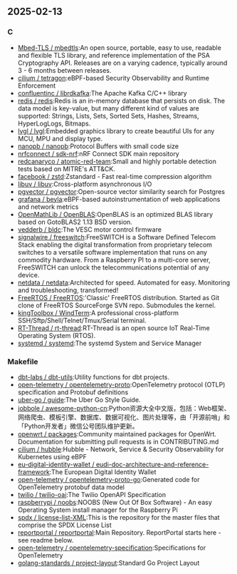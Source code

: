 ## 2025-02-13

### C

* [Mbed-TLS / mbedtls](https://github.com/Mbed-TLS/mbedtls):An open source, portable, easy to use, readable and flexible TLS library, and reference implementation of the PSA Cryptography API. Releases are on a varying cadence, typically around 3 - 6 months between releases.
* [cilium / tetragon](https://github.com/cilium/tetragon):eBPF-based Security Observability and Runtime Enforcement
* [confluentinc / librdkafka](https://github.com/confluentinc/librdkafka):The Apache Kafka C/C++ library
* [redis / redis](https://github.com/redis/redis):Redis is an in-memory database that persists on disk. The data model is key-value, but many different kind of values are supported: Strings, Lists, Sets, Sorted Sets, Hashes, Streams, HyperLogLogs, Bitmaps.
* [lvgl / lvgl](https://github.com/lvgl/lvgl):Embedded graphics library to create beautiful UIs for any MCU, MPU and display type.
* [nanopb / nanopb](https://github.com/nanopb/nanopb):Protocol Buffers with small code size
* [nrfconnect / sdk-nrf](https://github.com/nrfconnect/sdk-nrf):nRF Connect SDK main repository
* [redcanaryco / atomic-red-team](https://github.com/redcanaryco/atomic-red-team):Small and highly portable detection tests based on MITRE's ATT&CK.
* [facebook / zstd](https://github.com/facebook/zstd):Zstandard - Fast real-time compression algorithm
* [libuv / libuv](https://github.com/libuv/libuv):Cross-platform asynchronous I/O
* [pgvector / pgvector](https://github.com/pgvector/pgvector):Open-source vector similarity search for Postgres
* [grafana / beyla](https://github.com/grafana/beyla):eBPF-based autoinstrumentation of web applications and network metrics
* [OpenMathLib / OpenBLAS](https://github.com/OpenMathLib/OpenBLAS):OpenBLAS is an optimized BLAS library based on GotoBLAS2 1.13 BSD version.
* [vedderb / bldc](https://github.com/vedderb/bldc):The VESC motor control firmware
* [signalwire / freeswitch](https://github.com/signalwire/freeswitch):FreeSWITCH is a Software Defined Telecom Stack enabling the digital transformation from proprietary telecom switches to a versatile software implementation that runs on any commodity hardware. From a Raspberry PI to a multi-core server, FreeSWITCH can unlock the telecommunications potential of any device.
* [netdata / netdata](https://github.com/netdata/netdata):Architected for speed. Automated for easy. Monitoring and troubleshooting, transformed!
* [FreeRTOS / FreeRTOS](https://github.com/FreeRTOS/FreeRTOS):'Classic' FreeRTOS distribution. Started as Git clone of FreeRTOS SourceForge SVN repo. Submodules the kernel.
* [kingToolbox / WindTerm](https://github.com/kingToolbox/WindTerm):A professional cross-platform SSH/Sftp/Shell/Telnet/Tmux/Serial terminal.
* [RT-Thread / rt-thread](https://github.com/RT-Thread/rt-thread):RT-Thread is an open source IoT Real-Time Operating System (RTOS).
* [systemd / systemd](https://github.com/systemd/systemd):The systemd System and Service Manager

### Makefile

* [dbt-labs / dbt-utils](https://github.com/dbt-labs/dbt-utils):Utility functions for dbt projects.
* [open-telemetry / opentelemetry-proto](https://github.com/open-telemetry/opentelemetry-proto):OpenTelemetry protocol (OTLP) specification and Protobuf definitions
* [uber-go / guide](https://github.com/uber-go/guide):The Uber Go Style Guide.
* [jobbole / awesome-python-cn](https://github.com/jobbole/awesome-python-cn):Python资源大全中文版，包括：Web框架、网络爬虫、模板引擎、数据库、数据可视化、图片处理等，由「开源前哨」和「Python开发者」微信公号团队维护更新。
* [openwrt / packages](https://github.com/openwrt/packages):Community maintained packages for OpenWrt. Documentation for submitting pull requests is in CONTRIBUTING.md
* [cilium / hubble](https://github.com/cilium/hubble):Hubble - Network, Service & Security Observability for Kubernetes using eBPF
* [eu-digital-identity-wallet / eudi-doc-architecture-and-reference-framework](https://github.com/eu-digital-identity-wallet/eudi-doc-architecture-and-reference-framework):The European Digital Identity Wallet
* [open-telemetry / opentelemetry-proto-go](https://github.com/open-telemetry/opentelemetry-proto-go):Generated code for OpenTelemetry protobuf data model
* [twilio / twilio-oai](https://github.com/twilio/twilio-oai):The Twilio OpenAPI Specification
* [raspberrypi / noobs](https://github.com/raspberrypi/noobs):NOOBS (New Out Of Box Software) - An easy Operating System install manager for the Raspberry Pi
* [spdx / license-list-XML](https://github.com/spdx/license-list-XML):This is the repository for the master files that comprise the SPDX License List
* [reportportal / reportportal](https://github.com/reportportal/reportportal):Main Repository. ReportPortal starts here - see readme below.
* [open-telemetry / opentelemetry-specification](https://github.com/open-telemetry/opentelemetry-specification):Specifications for OpenTelemetry
* [golang-standards / project-layout](https://github.com/golang-standards/project-layout):Standard Go Project Layout
